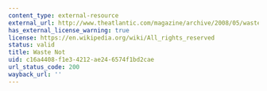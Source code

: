 ```yaml
---
content_type: external-resource
external_url: http://www.theatlantic.com/magazine/archive/2008/05/waste-not/306757
has_external_license_warning: true
license: https://en.wikipedia.org/wiki/All_rights_reserved
status: valid
title: Waste Not
uid: c16a4408-f1e3-4212-ae24-6574f1bd2cae
url_status_code: 200
wayback_url: ''
---
```

